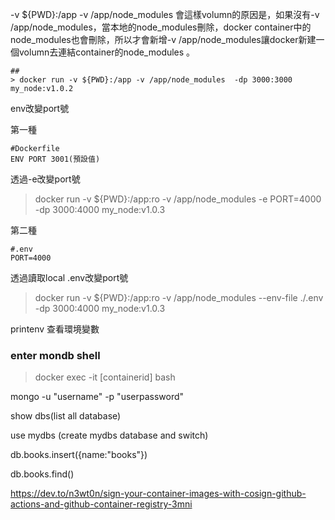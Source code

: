 -v ${PWD}:/app -v /app/node_modules 會這樣volumn的原因是，如果沒有-v /app/node_modules，當本地的node_modules刪除，docker container中的node_modules也會刪除，所以才會新增-v /app/node_modules讓docker新建一個volumn去連結container的node_modules 。
```docker=
## 
> docker run -v ${PWD}:/app -v /app/node_modules  -dp 3000:3000 my_node:v1.0.2
```

env改變port號

第一種
```
#Dockerfile
ENV PORT 3001(預設值)
```
透過-e改變port號
> docker run -v ${PWD}:/app:ro -v /app/node_modules -e PORT=4000  -dp 3000:4000 my_node:v1.0.3

第二種
```
#.env
PORT=4000
```
透過讀取local .env改變port號
> docker run -v ${PWD}:/app:ro -v /app/node_modules --env-file ./.env  -dp 3000:4000 my_node:v1.0.3

printenv 查看環境變數

### enter mondb shell

> docker exec -it [containerid] bash

mongo -u "username"  -p "userpassword"

show dbs(list all database)

use mydbs (create mydbs database and switch)

db.books.insert({name:"books"})

db.books.find()



https://dev.to/n3wt0n/sign-your-container-images-with-cosign-github-actions-and-github-container-registry-3mni
